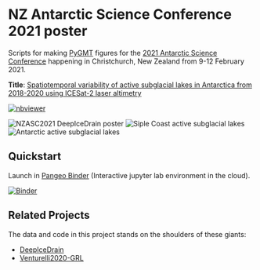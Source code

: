 # NZ Antarctic Science Conference 2021 poster

Scripts for making [PyGMT](https://github.com/GenericMappingTools/pygmt) figures for the [2021 Antarctic Science Conference](https://www.antarcticanz.govt.nz/nzasc21/antarctic-science-conference) happening in Christchurch, New Zealand from 9-12 February 2021.

**Title**: [Spatiotemporal variability of active subglacial lakes in Antarctica from 2018-2020 using ICESat-2 laser altimetry](https://www.antarcticanz.govt.nz/uploads/document-hub/Connecting-Through-Change-Conference-Handbook-2021-ALL.pdf)

[![nbviewer](https://img.shields.io/badge/jupyter_notebooks-nbviewer-purple.svg?style=flat-square)](https://nbviewer.jupyter.org/github/weiji14/nzasc2021/blob/main/key_figure.ipynb)

![NZASC2021 DeepIceDrain poster](https://user-images.githubusercontent.com/23487320/107176091-4b0dbd00-6a33-11eb-9eba-2d13959e43a8.png)
![Siple Coast active subglacial lakes](https://user-images.githubusercontent.com/23487320/107176140-6aa4e580-6a33-11eb-8f30-1a7913788d6c.png)
![Antarctic active subglacial lakes](https://user-images.githubusercontent.com/23487320/107176124-62e54100-6a33-11eb-82cd-d3671ef7d174.png)

## Quickstart

Launch in [Pangeo Binder](https://pangeo-binder.readthedocs.io) (Interactive jupyter lab environment in the cloud).

[![Binder](https://binder.pangeo.io/badge_logo.svg)](https://binder.pangeo.io/v2/gh/weiji14/nzasc2021/main)

## Related Projects

The data and code in this project stands on the shoulders of these giants:

- [DeepIceDrain](https://github.com/weiji14/deepicedrain)
- [Venturelli2020-GRL](https://github.com/mrsiegfried/Venturelli2020-GRL)
